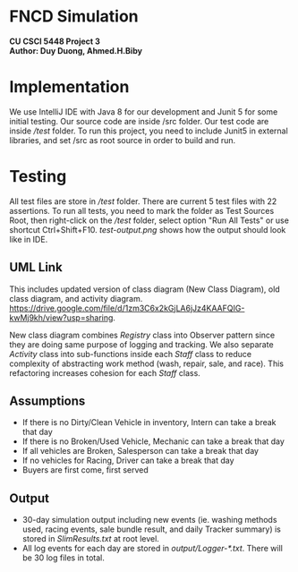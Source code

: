 # FNCD Simulation
**CU CSCI 5448 Project 3**\
**Author: Duy Duong, Ahmed.H.Biby**

# Implementation
We use IntelliJ IDE with Java 8 for our development and Junit 5 for some initial testing. Our source code are inside /src folder. Our test code are inside */test* folder. To run this project, you need to include Junit5 in external libraries, and set /src as root source in order to build and run.
# Testing
All test files are store in */test* folder. There are current 5 test files with 22 assertions. To run all tests, you need to mark the folder as Test Sources Root, then right-click on the */test* folder, select option "Run All Tests" or use shortcut Ctrl+Shift+F10. *test-output.png* shows how the output should look like in IDE.

## UML Link
This includes updated version of class diagram (New Class Diagram), old class diagram, and activity diagram. https://drive.google.com/file/d/1zm3C6x2kGjLA6jJz4KAAFQIG-kwMj9kh/view?usp=sharing. 

New class diagram combines *Registry* class into Observer pattern since they are doing same purpose of logging and tracking. We also separate *Activity* class into sub-functions inside each *Staff* class to reduce complexity of abstracting work method (wash, repair, sale, and race). This refactoring increases cohesion for each *Staff* class. 

## Assumptions
- If there is no Dirty/Clean Vehicle in inventory, Intern can take a break that day
- If there is no Broken/Used Vehicle, Mechanic can take a break that day
- If all vehicles are Broken, Salesperson can take a break that day
- If no vehicles for Racing, Driver can take a break that day
- Buyers are first come, first served
## Output
- 30-day simulation output including new events (ie. washing methods used, racing events, sale bundle result, and daily Tracker summary) is stored in *SlimResults.txt* at root level.
- All log events for each day are stored in *output/Logger-\*.txt*. There will be 30 log files in total.

